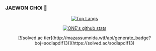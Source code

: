 ### JAEWON CHOI 👋

<div align="center">
    
  [![Top Langs](https://github-readme-stats.vercel.app/api/top-langs/?username=choi-jaewon&layout=compact&theme=great-gatsby)](https://github.com/anuraghazra/github-readme-stats)
  
</div>
<div align="center">
    
  [![ONE's github stats](https://github-readme-stats.vercel.app/api?username=choi-jaewon&show_icons=true&theme=great-gatsby)](https://github.com/choi-jaewon/github-readme-stats)

</div>
<div align="center">
    [![solved.ac tier](http://mazassumnida.wtf/api/generate_badge?boj=sodlapdlf13)](https://solved.ac/sodlapdlf13)
</div>

<!--
**choi-jaewon/choi-jaewon** is a ✨ _special_ ✨ repository because its `README.md` (this file) appears on your GitHub profile.

Here are some ideas to get you started:

- 🔭 I’m currently working on ...
- 🌱 I’m currently learning ...
- 👯 I’m looking to collaborate on ...
- 🤔 I’m looking for help with ...
- 💬 Ask me about ...
- 📫 How to reach me: ...
- 😄 Pronouns: ...
- ⚡ Fun fact: ...
-->
